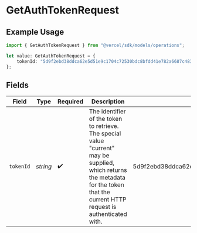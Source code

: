 # GetAuthTokenRequest

## Example Usage

```typescript
import { GetAuthTokenRequest } from "@vercel/sdk/models/operations";

let value: GetAuthTokenRequest = {
    tokenId: "5d9f2ebd38ddca62e5d51e9c1704c72530bdc8bfdd41e782a6687c48399e8391",
};
```

## Fields

| Field                                                                                                                                                                                 | Type                                                                                                                                                                                  | Required                                                                                                                                                                              | Description                                                                                                                                                                           | Example                                                                                                                                                                               |
| ------------------------------------------------------------------------------------------------------------------------------------------------------------------------------------- | ------------------------------------------------------------------------------------------------------------------------------------------------------------------------------------- | ------------------------------------------------------------------------------------------------------------------------------------------------------------------------------------- | ------------------------------------------------------------------------------------------------------------------------------------------------------------------------------------- | ------------------------------------------------------------------------------------------------------------------------------------------------------------------------------------- |
| `tokenId`                                                                                                                                                                             | *string*                                                                                                                                                                              | :heavy_check_mark:                                                                                                                                                                    | The identifier of the token to retrieve. The special value \"current\" may be supplied, which returns the metadata for the token that the current HTTP request is authenticated with. | 5d9f2ebd38ddca62e5d51e9c1704c72530bdc8bfdd41e782a6687c48399e8391                                                                                                                      |